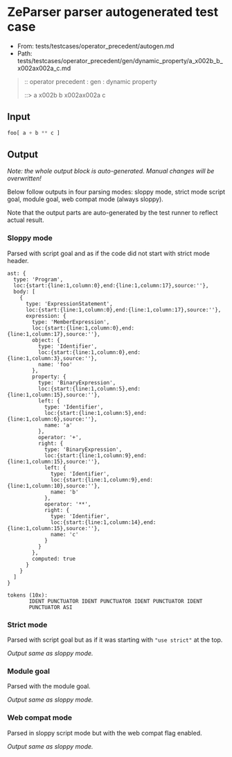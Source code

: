# ZeParser parser autogenerated test case

- From: tests/testcases/operator_precedent/autogen.md
- Path: tests/testcases/operator_precedent/gen/dynamic_property/a_x002b_b_x002ax002a_c.md

> :: operator precedent : gen : dynamic property
>
> ::> a x002b b x002ax002a c

## Input


`````js
foo[ a + b ** c ]
`````

## Output

_Note: the whole output block is auto-generated. Manual changes will be overwritten!_

Below follow outputs in four parsing modes: sloppy mode, strict mode script goal, module goal, web compat mode (always sloppy).

Note that the output parts are auto-generated by the test runner to reflect actual result.

### Sloppy mode

Parsed with script goal and as if the code did not start with strict mode header.

`````
ast: {
  type: 'Program',
  loc:{start:{line:1,column:0},end:{line:1,column:17},source:''},
  body: [
    {
      type: 'ExpressionStatement',
      loc:{start:{line:1,column:0},end:{line:1,column:17},source:''},
      expression: {
        type: 'MemberExpression',
        loc:{start:{line:1,column:0},end:{line:1,column:17},source:''},
        object: {
          type: 'Identifier',
          loc:{start:{line:1,column:0},end:{line:1,column:3},source:''},
          name: 'foo'
        },
        property: {
          type: 'BinaryExpression',
          loc:{start:{line:1,column:5},end:{line:1,column:15},source:''},
          left: {
            type: 'Identifier',
            loc:{start:{line:1,column:5},end:{line:1,column:6},source:''},
            name: 'a'
          },
          operator: '+',
          right: {
            type: 'BinaryExpression',
            loc:{start:{line:1,column:9},end:{line:1,column:15},source:''},
            left: {
              type: 'Identifier',
              loc:{start:{line:1,column:9},end:{line:1,column:10},source:''},
              name: 'b'
            },
            operator: '**',
            right: {
              type: 'Identifier',
              loc:{start:{line:1,column:14},end:{line:1,column:15},source:''},
              name: 'c'
            }
          }
        },
        computed: true
      }
    }
  ]
}

tokens (10x):
       IDENT PUNCTUATOR IDENT PUNCTUATOR IDENT PUNCTUATOR IDENT
       PUNCTUATOR ASI
`````

### Strict mode

Parsed with script goal but as if it was starting with `"use strict"` at the top.

_Output same as sloppy mode._

### Module goal

Parsed with the module goal.

_Output same as sloppy mode._

### Web compat mode

Parsed in sloppy script mode but with the web compat flag enabled.

_Output same as sloppy mode._
